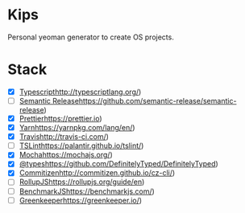 # Kips

Personal yeoman generator to create OS projects.

# Stack

- [x] [Typescript]()http://typescriptlang.org/)
- [ ] [Semantic Release]()https://github.com/semantic-release/semantic-release)
- [x] [Prettier]()https://prettier.io)
- [x] [Yarn]()https://yarnpkg.com/lang/en/)
- [x] [Travis]()http://travis-ci.com/)
- [ ] [TSLint]()https://palantir.github.io/tslint/)
- [x] [Mocha]()https://mochajs.org/)
- [x] [@types]()https://github.com/DefinitelyTyped/DefinitelyTyped)
- [x] [Commitizen]()http://commitizen.github.io/cz-cli/)
- [ ] [RollupJS]()https://rollupjs.org/guide/en)
- [ ] [BenchmarkJS]()https://benchmarkjs.com/)
- [ ] [Greenkeeper]()https://greenkeeper.io/)
